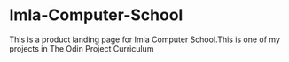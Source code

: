 # Imla-Computer-School
This is a product landing page for Imla Computer School.This is one of my projects in The Odin Project Curriculum
